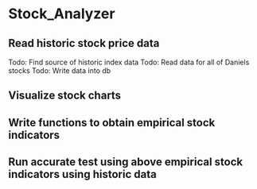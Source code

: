 # Stock_Analyzer

## Read historic stock price data
   Todo: Find source of historic index data
   Todo: Read data for all of Daniels stocks
   Todo: Write data into db
## Visualize stock charts
## Write functions to obtain empirical stock indicators
## Run accurate test using above empirical stock indicators using historic data
